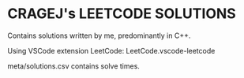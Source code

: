 # CRAGEJ's LEETCODE SOLUTIONS

Contains solutions written by me, predominantly in C++.

Using VSCode extension LeetCode: LeetCode.vscode-leetcode

meta/solutions.csv contains solve times.

